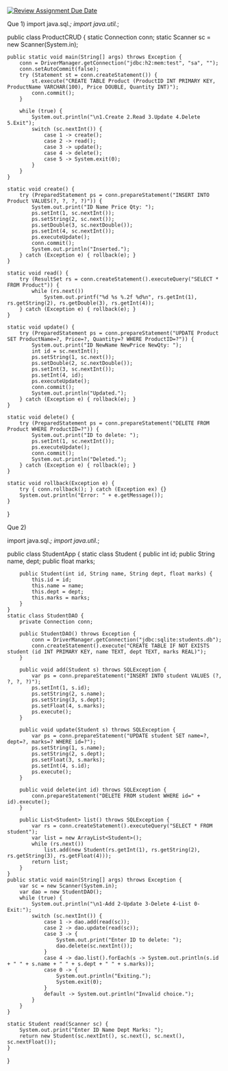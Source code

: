 [![Review Assignment Due Date](https://classroom.github.com/assets/deadline-readme-button-22041afd0340ce965d47ae6ef1cefeee28c7c493a6346c4f15d667ab976d596c.svg)](https://classroom.github.com/a/_-JrKZbN)

Que 1)
import java.sql.*;
import java.util.*;

public class ProductCRUD {
    static Connection conn;
    static Scanner sc = new Scanner(System.in);

    public static void main(String[] args) throws Exception {
        conn = DriverManager.getConnection("jdbc:h2:mem:test", "sa", "");
        conn.setAutoCommit(false);
        try (Statement st = conn.createStatement()) {
            st.execute("CREATE TABLE Product (ProductID INT PRIMARY KEY, ProductName VARCHAR(100), Price DOUBLE, Quantity INT)");
            conn.commit();
        }

        while (true) {
            System.out.println("\n1.Create 2.Read 3.Update 4.Delete 5.Exit");
            switch (sc.nextInt()) {
                case 1 -> create();
                case 2 -> read();
                case 3 -> update();
                case 4 -> delete();
                case 5 -> System.exit(0);
            }
        }
    }

    static void create() {
        try (PreparedStatement ps = conn.prepareStatement("INSERT INTO Product VALUES(?, ?, ?, ?)")) {
            System.out.print("ID Name Price Qty: ");
            ps.setInt(1, sc.nextInt());
            ps.setString(2, sc.next());
            ps.setDouble(3, sc.nextDouble());
            ps.setInt(4, sc.nextInt());
            ps.executeUpdate();
            conn.commit();
            System.out.println("Inserted.");
        } catch (Exception e) { rollback(e); }
    }

    static void read() {
        try (ResultSet rs = conn.createStatement().executeQuery("SELECT * FROM Product")) {
            while (rs.next())
                System.out.printf("%d %s %.2f %d%n", rs.getInt(1), rs.getString(2), rs.getDouble(3), rs.getInt(4));
        } catch (Exception e) { rollback(e); }
    }

    static void update() {
        try (PreparedStatement ps = conn.prepareStatement("UPDATE Product SET ProductName=?, Price=?, Quantity=? WHERE ProductID=?")) {
            System.out.print("ID NewName NewPrice NewQty: ");
            int id = sc.nextInt();
            ps.setString(1, sc.next());
            ps.setDouble(2, sc.nextDouble());
            ps.setInt(3, sc.nextInt());
            ps.setInt(4, id);
            ps.executeUpdate();
            conn.commit();
            System.out.println("Updated.");
        } catch (Exception e) { rollback(e); }
    }

    static void delete() {
        try (PreparedStatement ps = conn.prepareStatement("DELETE FROM Product WHERE ProductID=?")) {
            System.out.print("ID to delete: ");
            ps.setInt(1, sc.nextInt());
            ps.executeUpdate();
            conn.commit();
            System.out.println("Deleted.");
        } catch (Exception e) { rollback(e); }
    }

    static void rollback(Exception e) {
        try { conn.rollback(); } catch (Exception ex) {}
        System.out.println("Error: " + e.getMessage());
    }
}


Que 2)

import java.sql.*;
import java.util.*;

public class StudentApp {
    static class Student {
        public int id;
        public String name, dept;
        public float marks;

        public Student(int id, String name, String dept, float marks) {
            this.id = id;
            this.name = name;
            this.dept = dept;
            this.marks = marks;
        }
    }
    static class StudentDAO {
        private Connection conn;

        public StudentDAO() throws Exception {
            conn = DriverManager.getConnection("jdbc:sqlite:students.db");
            conn.createStatement().execute("CREATE TABLE IF NOT EXISTS student (id INT PRIMARY KEY, name TEXT, dept TEXT, marks REAL)");
        }

        public void add(Student s) throws SQLException {
            var ps = conn.prepareStatement("INSERT INTO student VALUES (?, ?, ?, ?)");
            ps.setInt(1, s.id);
            ps.setString(2, s.name);
            ps.setString(3, s.dept);
            ps.setFloat(4, s.marks);
            ps.execute();
        }

        public void update(Student s) throws SQLException {
            var ps = conn.prepareStatement("UPDATE student SET name=?, dept=?, marks=? WHERE id=?");
            ps.setString(1, s.name);
            ps.setString(2, s.dept);
            ps.setFloat(3, s.marks);
            ps.setInt(4, s.id);
            ps.execute();
        }

        public void delete(int id) throws SQLException {
            conn.prepareStatement("DELETE FROM student WHERE id=" + id).execute();
        }

        public List<Student> list() throws SQLException {
            var rs = conn.createStatement().executeQuery("SELECT * FROM student");
            var list = new ArrayList<Student>();
            while (rs.next())
                list.add(new Student(rs.getInt(1), rs.getString(2), rs.getString(3), rs.getFloat(4)));
            return list;
        }
    }
    public static void main(String[] args) throws Exception {
        var sc = new Scanner(System.in);
        var dao = new StudentDAO();
        while (true) {
            System.out.println("\n1-Add 2-Update 3-Delete 4-List 0-Exit:");
            switch (sc.nextInt()) {
                case 1 -> dao.add(read(sc));
                case 2 -> dao.update(read(sc));
                case 3 -> {
                    System.out.print("Enter ID to delete: ");
                    dao.delete(sc.nextInt());
                }
                case 4 -> dao.list().forEach(s -> System.out.println(s.id + " " + s.name + " " + s.dept + " " + s.marks));
                case 0 -> {
                    System.out.println("Exiting.");
                    System.exit(0);
                }
                default -> System.out.println("Invalid choice.");
            }
        }
    }

    static Student read(Scanner sc) {
        System.out.print("Enter ID Name Dept Marks: ");
        return new Student(sc.nextInt(), sc.next(), sc.next(), sc.nextFloat());
    }
}



